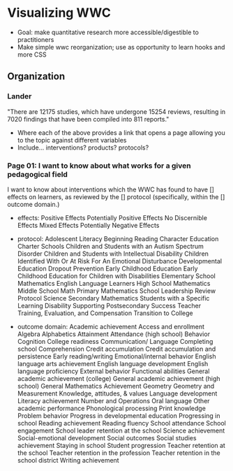 # Visualizing WWC

- Goal: make quantitative research more accessible/digestible to practitioners
- Make simple wwc reorganization; use as opportunity to learn hooks and more CSS
<!-- - **Next Steps:**
  - Get the numbers above; refresh your understanding of the other variables/tables/joins
  - Make three lists of interesting X:Y (bar chart, scatter plot) and X:Y:Z (multi-line graph) axes
  - Sketch widget to switch between the axes: t-chart w/ radio buttons? <Select> dropdowns? -->
<!-- - **D3-in-React References:** 
  - mode 1:
    - https://www.smashingmagazine.com/2018/02/react-d3-ecosystem/
    - https://www.freecodecamp.org/news/how-to-get-started-with-d3-and-react-c7da74a5bd9f/
  - mode 2:
    - https://www.pluralsight.com/guides/drawing-charts-in-react-with-d3
    - https://www.pluralsight.com/guides/d3-treemap-in-react
  - hard mode: https://wattenberger.com/blog/react-and-d3 -->

## Organization

### Lander

"There are
12175 studies, which have undergone
15254 reviews, resulting in
7020 findings that have been compiled into
811 reports." 

- Where each of the above provides a link that opens a page allowing you to the topic against different variables
- Include... interventions? products? protocols?


### Page 01: I want to know about what works for a given pedagogical field
<!-- Intervention reports (use checkboxes) -->
I want to know about interventions which the WWC has found to have
[] effects on learners, as reviewed by the
[] protocol (specifically, within the 
[] outcome domain.)
 
- effects: 
  Positive Effects
  Potentially Positive Effects
  No Discernible Effects
  Mixed Effects
  Potentially Negative Effects

- protocol: 
  Adolescent Literacy
  Beginning Reading
  Character Education
  Charter Schools
  Children and Students with an Autism Spectrum Disorder
  Children and Students with Intellectual Disability
  Children Identified With Or At Risk For An Emotional Disturbance
  Developmental Education
  Dropout Prevention
  Early Childhood Education
  Early Childhood Education for Children with Disabilities
  Elementary School Mathematics
  English Language Learners
  High School Mathematics
  Middle School Math
  Primary Mathematics
  School Leadership Review Protocol 
  Science
  Secondary Mathematics
  Students with a Specific Learning Disability
  Supporting Postsecondary Success
  Teacher Training, Evaluation, and Compensation
  Transition to College

- outcome domain:
  Academic achievement
  Access and enrollment
  Algebra
  Alphabetics
  Attainment
  Attendance (high school)
  Behavior
  Cognition
  College readiness
  Communication/ Language
  Completing school
  Comprehension
  Credit accumulation
  Credit accumulation and persistence
  Early reading/writing
  Emotional/internal behavior
  English language arts achievement
  English language development
  English language proficiency
  External behavior
  Functional abilities
  General academic achievement (college)
  General academic achievement (high school)
  General Mathematics Achievement
  Geometry
  Geometry and Measurement
  Knowledge, attitudes, & values
  Language development
  Literacy achievement
  Number and Operations
  Oral language
  Other academic performance
  Phonological processing
  Print knowledge
  Problem behavior
  Progress in developmental education
  Progressing in school
  Reading achievement
  Reading fluency
  School attendance
  School engagement
  School leader retention at the school
  Science achievement
  Social-emotional development
  Social outcomes
  Social studies achievement
  Staying in school
  Student progression
  Teacher retention at the school
  Teacher retention in the profession
  Teacher retention in the school district
  Writing achievement










